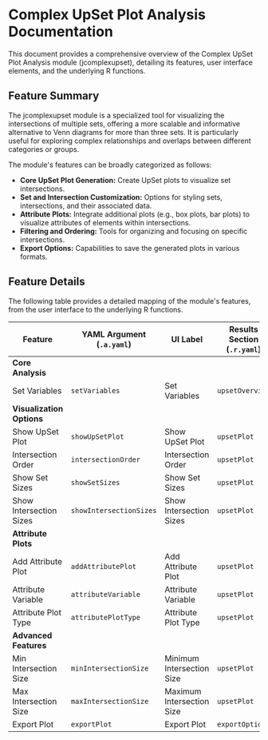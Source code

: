 # Complex UpSet Plot Analysis Documentation

This document provides a comprehensive overview of the Complex UpSet Plot Analysis module (jcomplexupset), detailing its features, user interface elements, and the underlying R functions.

## Feature Summary

The jcomplexupset module is a specialized tool for visualizing the intersections of multiple sets, offering a more scalable and informative alternative to Venn diagrams for more than three sets. It is particularly useful for exploring complex relationships and overlaps between different categories or groups.

The module's features can be broadly categorized as follows:

*   **Core UpSet Plot Generation:** Create UpSet plots to visualize set intersections.
*   **Set and Intersection Customization:** Options for styling sets, intersections, and their associated data.
*   **Attribute Plots:** Integrate additional plots (e.g., box plots, bar plots) to visualize attributes of elements within intersections.
*   **Filtering and Ordering:** Tools for organizing and focusing on specific intersections.
*   **Export Options:** Capabilities to save the generated plots in various formats.

## Feature Details

The following table provides a detailed mapping of the module's features, from the user interface to the underlying R functions.

| Feature                          | YAML Argument (`.a.yaml`)      | UI Label                               | Results Section (`.r.yaml`)         | R Function (`.b.R`)                  |
| -------------------------------- | ------------------------------ | -------------------------------------- | ----------------------------------- | ------------------------------------ |
| **Core Analysis**                |                                |                                        |                                     |                                      |
| Set Variables                    | `setVariables`                 | Set Variables                          | `upsetOverview`                     | `.calculateUpSetData`                |
| **Visualization Options**        |                                |                                        |                                     |                                      |
| Show UpSet Plot                  | `showUpSetPlot`                | Show UpSet Plot                        | `upsetPlot`                         | `.plotUpSet`                         |
| Intersection Order               | `intersectionOrder`            | Intersection Order                     | `upsetPlot`                         | `.plotUpSet`                         |
| Show Set Sizes                   | `showSetSizes`                 | Show Set Sizes                         | `upsetPlot`                         | `.plotUpSet`                         |
| Show Intersection Sizes          | `showIntersectionSizes`        | Show Intersection Sizes                | `upsetPlot`                         | `.plotUpSet`                         |
| **Attribute Plots**              |                                |                                        |                                     |                                      |
| Add Attribute Plot               | `addAttributePlot`             | Add Attribute Plot                     | `upsetPlot`                         | `.plotUpSet`                         |
| Attribute Variable               | `attributeVariable`            | Attribute Variable                     | `upsetPlot`                         | `.plotUpSet`                         |
| Attribute Plot Type              | `attributePlotType`            | Attribute Plot Type                    | `upsetPlot`                         | `.plotUpSet`                         |
| **Advanced Features**            |                                |                                        |                                     |                                      |
| Min Intersection Size            | `minIntersectionSize`          | Minimum Intersection Size              | `upsetPlot`                         | `.plotUpSet`                         |
| Max Intersection Size            | `maxIntersectionSize`          | Maximum Intersection Size              | `upsetPlot`                         | `.plotUpSet`                         |
| Export Plot                      | `exportPlot`                   | Export Plot                            | `exportOptions`                     | `.exportUpSetPlot`                   |
